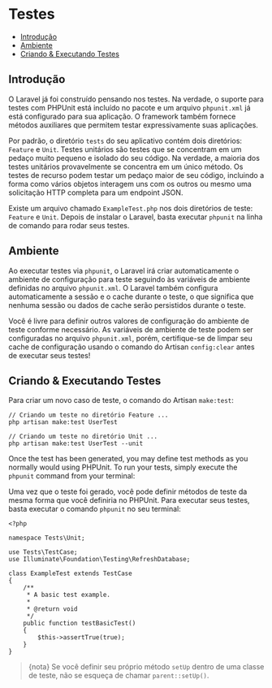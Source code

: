 # Testes

- [Introdução](#introduction)
- [Ambiente](#environment)
- [Criando & Executando Testes](#creating-and-running-tests)

<a name="introduction"></a>
## Introdução

O Laravel já foi construído pensando nos testes. Na verdade, o suporte para testes com PHPUnit está incluído no pacote e um arquivo `phpunit.xml` já está configurado para sua aplicação. O framework também fornece métodos auxiliares que permitem testar expressivamente suas aplicações.

Por padrão, o diretório `tests` do seu aplicativo contém dois diretórios: `Feature` e `Unit`. Testes unitários são testes que se concentram em um pedaço muito pequeno e isolado do seu código. Na verdade, a maioria dos testes unitários provavelmente se concentra em um único método. Os testes de recurso podem testar um pedaço maior de seu código, incluindo a forma como vários objetos interagem uns com os outros ou mesmo uma solicitação HTTP completa para um endpoint JSON.

Existe um arquivo chamado `ExampleTest.php` nos dois diretórios de teste: `Feature` e `Unit`. Depois de instalar o Laravel, basta executar `phpunit` na linha de comando para rodar seus testes.

<a name="environment"></a>
## Ambiente

Ao executar testes via `phpunit`, o Laravel irá criar automaticamente o ambiente de configuração para teste seguindo às variáveis de ambiente definidas no arquivo `phpunit.xml`. O Laravel também configura automaticamente a sessão e o cache durante o teste, o que significa que nenhuma sessão ou dados de cache serão persistidos durante o teste.

Você é livre para definir outros valores de configuração do ambiente de teste conforme necessário. As variáveis de ambiente de teste podem ser configuradas no arquivo `phpunit.xml`, porém, certifique-se de limpar seu cache de configuração usando o comando do Artisan `config:clear` antes de executar seus testes!

<a name="creating-and-running-tests"></a>
## Criando & Executando Testes

Para criar um novo caso de teste, o comando do Artisan `make:test`:

    // Criando um teste no diretório Feature ...
    php artisan make:test UserTest

    // Criando um teste no diretório Unit ...
    php artisan make:test UserTest --unit

Once the test has been generated, you may define test methods as you normally would using PHPUnit. To run your tests, simply execute the `phpunit` command from your terminal:

Uma vez que o teste foi gerado, você pode definir métodos de teste da mesma forma que você definiria no PHPUnit. Para executar seus testes, basta executar o comando `phpunit` no seu terminal:

    <?php

    namespace Tests\Unit;

    use Tests\TestCase;
    use Illuminate\Foundation\Testing\RefreshDatabase;

    class ExampleTest extends TestCase
    {
        /**
         * A basic test example.
         *
         * @return void
         */
        public function testBasicTest()
        {
            $this->assertTrue(true);
        }
    }

> {nota} Se você definir seu próprio método `setUp` dentro de uma classe de teste, não se esqueça de chamar `parent::setUp()`.